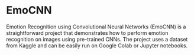 # EmoCNN
Emotion Recognition using Convolutional Neural Networks (EmoCNN) is a straightforward project that demonstrates how to perform emotion recognition on images using pre-trained CNNs. The project uses a dataset from Kaggle and can be easily run on Google Colab or Jupyter notebooks.

